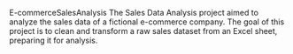 E-commerceSalesAnalysis 
The Sales Data Analysis project aimed to analyze the sales data of a fictional e-commerce company. The goal of this project is to clean and transform a raw sales dataset from an Excel sheet, preparing it for analysis.
